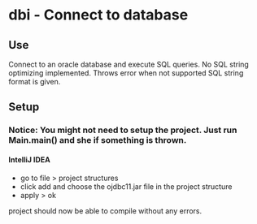 # dbi - Connect to database

## Use
Connect to an oracle database and execute SQL queries. No SQL string optimizing implemented.
Throws error when not supported SQL string format is given.

## Setup
### Notice: You might not need to setup the project. Just run Main.main() and she if something is thrown.
#### IntelliJ IDEA
- go to file > project structures
- click add and choose the ojdbc11.jar file in the project structure
- apply > ok

project should now be able to compile without any errors.
